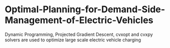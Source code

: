 # Optimal-Planning-for-Demand-Side-Management-of-Electric-Vehicles
Dynamic Programming, Projected Gradient Descent, cvxopt and cvxpy solvers are used to optimize large scale electric vehicle charging
